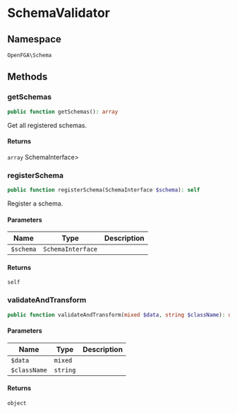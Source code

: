 # SchemaValidator


## Namespace
`OpenFGA\Schema`


## Methods
### getSchemas

```php
public function getSchemas(): array
```

Get all registered schemas.


#### Returns
`array` SchemaInterface&gt;

### registerSchema

```php
public function registerSchema(SchemaInterface $schema): self
```

Register a schema.

#### Parameters
| Name | Type | Description |
|------|------|-------------|
| `$schema` | `SchemaInterface` |  |

#### Returns
`self` 

### validateAndTransform

```php
public function validateAndTransform(mixed $data, string $className): object
```


#### Parameters
| Name | Type | Description |
|------|------|-------------|
| `$data` | `mixed` |  |
| `$className` | `string` |  |

#### Returns
`object` 

